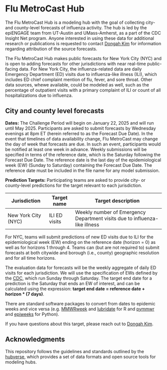 # Flu MetroCast Hub

The Flu MetroCast Hub is a modeling hub with the goal of collecting city- and county-level forecasts of influenza activity. The hub is led by the epiENGAGE team from UT-Austin and UMass-Amherst, as a part of the CDC Insight Net program. Anyone interested in using these data for additional research or publications is requested to contact [Dongah Kim](mailto:donga0223@gmail.com) for information regarding attribution of the source forecasts.

The Flu MetroCast Hub makes public forecasts for New York City (NYC) and is open to adding forecasts for other jurisdictions with near real-time public-facing data. For New York City, the influenza-related data are daily Emergency Department (ED) visits due to influenza-like illness (ILI), which includes ED chief complaint mention of flu, fever, and sore throat. Other data sources, whewe available, could be modeled as well, such as the percentage of outpatient visits with a primary complaint of ILI or count of all hospitalizations due to influenza.

## City and county level forecasts

**Dates:** The Challenge Period will begin on January 22, 2025 and will run until May 2025. Participants are asked to submit forecasts by Wednesday evenings at 8pm ET (herein referred to as the Forecast Due Date). In the event that timelines of data availability change, Flu MetroCast may change the day of week that forecasts are due. In such an event, participants would be notified at least one week in advance. Weekly submissions will be specified in terms of the reference date, which is the Saturday following the Forecast Due Date. The reference date is the last day of the epidemiological week (EW) (Sunday to Saturday) containing the Forecast Due Date. The reference date must be included in the file name for any model submission.

**Prediction Targets:** Participating teams are asked to provide city- or county-level predictions for the target relevant to each jurisdiction.

| Jurisdiction | Target name | Target description |
|------------------------|------------------------|------------------------|
| New York City (NYC) | ILI ED visits | Weekly number of Emergency Department visits due to influenza-like illness |

For NYC, teams will submit predictions of new ED visits due to ILI for the epidemiological week (EW) ending on the reference date (horizon = 0) as well as for horizons 1 through 4. Teams can (but are not required to) submit forecasts at both citywide and borough (i.e., county) geographic resolution and for all time horizons.

The evaluation data for forecasts will be the weekly aggregate of daily ED visits for each jurisdiction. We will use the specification of EWs defined by the [CDC](https://wwwn.cdc.gov/nndss/document/MMWR_Week_overview.pdf), which run Sunday through Saturday. The target end date for a prediction is the Saturday that ends an EW of interest, and can be calculated using the expression: **target end date = reference date + horizon \* (7 days)**.

There are standard software packages to convert from dates to epidemic weeks and vice versa (e.g. [MMWRweek](https://cran.r-project.org/web/packages/MMWRweek/) and [lubridate](https://lubridate.tidyverse.org/reference/week.html) for R and [pymmwr](https://pypi.org/project/pymmwr/) and [epiweeks](https://pypi.org/project/epiweeks/) for Python).

If you have questions about this target, please reach out to [Dongah Kim](mailto:donga0223@gmail.com).

## Acknowledgments

This repository follows the guidelines and standards outlined by the [hubverse](%5Burl%5D(https://hubverse.io/en/latest/)), which provides a set of data formats and open source tools for modeling hubs.
